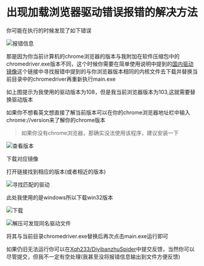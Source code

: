 # 出现加载浏览器驱动错误报错的解决方法

你可能在执行的时候发现了如下错误

![报错信息](https://img2023.cnblogs.com/blog/1674552/202212/1674552-20221218013943155-1736114119.png)

那是因为你当前计算机的chrome浏览器的版本与我附加在软件压缩包中的chromedriver.exe版本不同，这个时候你需要在简单使用说明中提到的[国内驱动镜像](https://registry.npmmirror.com/binary.html?path=chromedriver/)这个链接中寻找报错中提到的与你浏览器版本相同的内核文件去下载并替换当前目录中的chromedriver再重新执行main.exe

如上图提示为我使用的驱动版本为108，但是我当前浏览器版本为103,这就需要替换驱动版本

如果你不想看英文想直接了解当前版本可以在你的chrome浏览器地址栏中输入chrome://version来了解你的chrome版本

> 如果你没有chrome浏览器，那确实没法使用该程序，建议安装一下

![查看版本](https://img2023.cnblogs.com/blog/1674552/202212/1674552-20221218014451802-951677670.png)

下载对应镜像

打开链接找到相应的版本(或者相近的版本)

![寻找匹配的驱动](https://img2023.cnblogs.com/blog/1674552/202212/1674552-20221218014609950-625256323.png)

此处我使用的是windows所以下载win32版本

![下载](https://img2023.cnblogs.com/blog/1674552/202212/1674552-20221218014646489-119857232.png)

![解压可发现同名驱动文件](https://img2023.cnblogs.com/blog/1674552/202212/1674552-20221218014715015-1150652942.png)

将其与当前目录chromedriver.exe替换后再次点击main.exe运行即可

如果仍旧无法运行你可以在[Xqh233/DiyibanzhuSpider](https://github.com/Xqh233/DiyibanzhuSpider)中提交反馈，当然你可以尽管提交，但我不一定有空处理(我甚至没将报错信息输出到文件方便反馈)